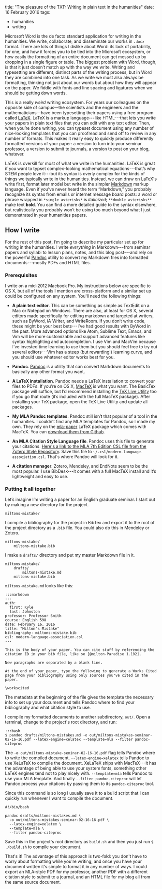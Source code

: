 title: "The pleasure of the TXT: Writing in plain text in the humanities"
date: 16 February 2016
tags:
- humanities
- writing

Microsoft Word is the de facto standard application for writing in the humanities. We write, collaborate, and disseminate our works in `.docx` format. There are lots of things I dislike about Word: its lack of portability, for one, and how it forces you to be tied into the Microsoft ecosystem, or how easily the formatting of an entire document can get messed up by dropping in a single figure or table. The biggest problem with Word, though, is that it just doesn’t match up with the way we write. Writing and typesetting are different, distinct parts of the writing process, but in Word they are combined into one task. As we write we must also always be formatting, thinking not just about our words but about how they will appear on the paper. We fiddle with fonts and line spacing and ligatures when we should be getting down words.

This is a really *weird* writing ecosystem. For years our colleagues on the opposite side of campus&mdash;the scientists and the engineers and the mathematicians&mdash;have been typesetting their papers using a free program called [LaTeX](https://en.wikipedia.org/wiki/LaTeX). LaTeX is a markup language---like HTML---that lets you write your papers in plain text files that you can edit with any text editor. Then, when you’re done writing, you can typeset document using any number of nice-looking templates that you can proofread and send off to review in any number of formats. This makes it really easy to quickly produce differently formatted versions of your paper: a version to turn into your seminar professor, a version to submit to journals, a version to post on your blog, whatever.

LaTeX is overkill for most of what we write in the humanities. LaTeX is great if you want to typset complex-looking mathematical equations---that’s why  STEM people love it---but its syntax is overly complex for the kinds of things we typically write in the humanities. Instead, we can draw on LaTeX's write first, format later model but write in the simpler [Markdown](https://daringfireball.net/projects/markdown/syntax) markup language. Even if you’ve never heard the term “Markdown,” you probably recognize its syntax from emails or internet message board posts: a word or phrase wrapped in `*single asterisks*` is *italicized*; `**double asterisks**` make text **bold**. You can find a more detailed guide to the syntax elsewhere, but realistically you probably won’t be using too much beyond what I just demonstrated in your humanities papers.

How I write
-----------

For the rest of this post, I’m going to describe my particular set up for writing in the humanities. I write *everything* in Markdown---from seminar papers and syllabi to lesson plans, notes, and this blog post---and rely on the powerful [Pandoc](http://pandoc.org) utility to convert my Markdown files into formatted documents---mostly PDFs and HTML files.

### Prerequisites

I write on a mid-2012 Macbook Pro. My instructions below are specific to OS X, but all of the tools I mention are cross-platform and a similar set up could be configured on any system. You'll need the following things:

* **A plain text editor**. This can be something as simple as TextEdit on a Mac or Notepad on Windows. There are also, at least for OS X, several editors made specifically for editing markdown and targeted at writers, such as ByWord, iA Writer, and WriteRoom. If you don’t write code, these might be your best bets---I’ve had good results with ByWord in the past. More advanced options like Atom, Sublime Text, Emacs, and Vim will be more customizable and support advanced features like syntax highlighting and autocompletion.  I use Vim and MacVim because I've invested time learning to use them but you should feel free to try out several editors---Vim has a steep (but rewarding!) learning curve, and you should use whatever editor works best for you.

* **Pandoc**. [Pandoc](http://pandoc.org) is a utility that can convert Markdown documents to basically any other format you want. 

* **A LaTeX installation**. Pandoc needs a LaTeX installation to convert your files to PDFs. If you’re on OS X, [MacTeX](http://tug.org/mactex/) is what you want. The BasicTex package will suffice, but I’d recommend installing the [TeX Live Utility](http://amaxwell.github.io/tlutility/) too if you go that route (it’s included with the full MacTeX package). After installing your TeX package, open the TeX Live Utility and update all packages.

* **My MLA Pandoc templates**. Pandoc still isn’t that popular of a tool in the humanities. I couldn’t find any MLA templates for Pandoc, so I made my own. They rely on the [mla-paper](https://www.ctan.org/pkg/mla-paper) LaTeX package which comes with MacTeX. You can [download them from Github](https://github.com/kylerjohnston/pandoc-templates).

* **An MLA Citation Style Language file**. Pandoc uses this file to generate your citations. [Here's a link to the MLA 7th Edition CSL file from the Zotero Style Repository](https://www.zotero.org/styles/modern-language-association). Save this file to `~/.csl/modern-language-association.csl`. That's where Pandoc will look for it.

* **A citation manager**. Zotero, Mendeley, and EndNote seem to be the most popular. I use BibDesk---it comes with a full MacTeX install and it’s lightweight and easy to use.

### Putting it all together

Let’s imagine I’m writing a paper for an English graduate seminar. I start out by making a new directory for the project. 

    miltons-mistake/

I compile a bibliography for the project in BibTex and export it to the root of the project directory as a `.bib` file. You could also do this in Mendeley or Zotero.

    miltons-mistake/
        miltons-mistake.bib

I make a `drafts/` directory and put my master Markdown file in it.

    miltons-mistake/
        drafts/
            miltons-mistake.md
        miltons-mistake.bib

`miltons-mistake.md` looks like this:

    :::markdown
    ---
    auth:
      first: Kyle
      last: Johnston
    professor: Professor Smith
    course: English 598
    date: February 16, 2016
    title: "Milton's Mistake"
    bibliography: miltons-mistake.bib
    csl: modern-language-association.csl
    ---

    This is the body of your paper. You can cite stuff by referencing the citation ID in your bib file, like so [@milton-Paradise 1.102].

    New paragraphs are separated by a blank line.

    At the end of your paper, type the following to generate a Works Cited page from your bibliography using only sources you've cited in the paper.

    \workscited

The metadata at the beginning of the file gives the template the necessary info to set up your document and tells Pandoc where to find your bibliography and what citation style to use.

I compile my formatted documents to another subdirectory, `out/`. Open a terminal, change to the project's root directory, and run:

    :::bash
    $ pandoc drafts/miltons-mistakes.md -o out/miltons-mistakes-seminar-02-16-16.pdf --latex-engine=xelatex --template=mla --filter pandoc-citeproc

The `-o out/miltons-mistake-seminar-02-16-16.pdf` flag tells Pandoc where to write the compiled document. `--latex-engine=xelatex` tells Pandoc to use XeLaTeX to compile the document. XeLaTeX ships with MacTeX---it has the advantage of being able to use your system fonts, something other LaTeX engines tend not to play nicely with. `--template=mla` tells Pandoc to use your MLA template. And finally `--filter pandoc-citeproc` will let Pandoc process your citations by passing them to its `pandoc-citeproc` tool.

Since this command is so long I usually save it to a build script that I can quickly run whenever I want to compile the document.

    #!/bin/bash

    pandoc drafts/miltons-mistakes.md \
      -o out/miltons-mistakes-seminar-02-16-16.pdf \
      --latex-engine=xelatex \
      --template=mla \
      --filter pandoc-citeproc

Save this in the project's root directory as `build.sh` and then you just run `$ ./build.sh` to compile your document.

That's it! The advantage of this approach is two-fold: you don't have to worry about formatting while you're writing, and once you have your document written it's simple to format it in any number of ways. I could export an MLA-style PDF for my professor, another PDF with a different citation style to submit to a journal, and an HTML file for my blog all from the same source document.
